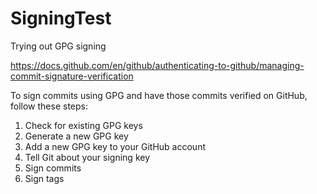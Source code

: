 # SigningTest

Trying out GPG signing

https://docs.github.com/en/github/authenticating-to-github/managing-commit-signature-verification

To sign commits using GPG and have those commits verified on GitHub, follow these steps:

1. Check for existing GPG keys
2. Generate a new GPG key
3. Add a new GPG key to your GitHub account
4. Tell Git about your signing key
5. Sign commits
6. Sign tags